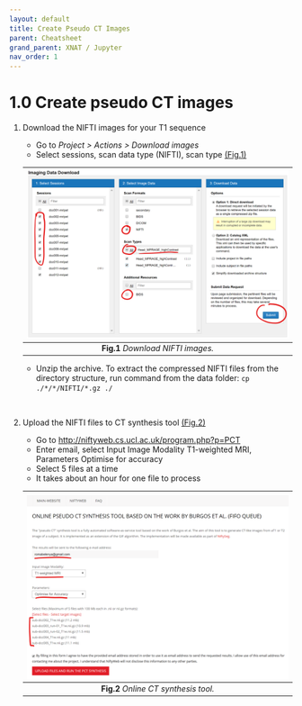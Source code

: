 ```yaml
---
layout: default
title: Create Pseudo CT Images
parent: Cheatsheet
grand_parent: XNAT / Jupyter
nav_order: 1
---
```



# 1.0 Create pseudo CT images


1. Download the NIFTI images for your T1 sequence
	- Go to *Project > Actions > Download images*
	- Select sessions, scan data type (NIFTI), scan type [(Fig.1)](#Cheatsheet/CT/Download)


	<a name="Cheatsheet/CT/Download"></a>

	| ![Download NIFTI images](../../../pics/CT_download.png) | 
	|:--:| 
	| **Fig.1** *Download NIFTI images.* |


	- Unzip the archive. To extract the compressed NIFTI files from the directory structure, run command from the data folder:
	`cp ./*/*/NIFTI/*.gz ./`

<br/>


2. Upload the NIFTI files to CT synthesis tool [(Fig.2)](#Cheatsheet/CT/Synthesis)
	- Go to http://niftyweb.cs.ucl.ac.uk/program.php?p=PCT
	- Enter email, select Input Image Modality T1-weighted MRI, Parameters Optimise for accuracy
	- Select 5 files at a time
	- It takes about an hour for one file to process


	<a name="Cheatsheet/CT/Synthesis"></a>

	| ![Online CT synthesis tool](../../../pics/Synthesis_tool.png) | 
	|:--:| 
	| **Fig.2** *Online CT synthesis tool.* |

<br/>






